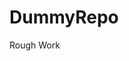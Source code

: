 # DummyRepo
Rough Work 





















































































































































